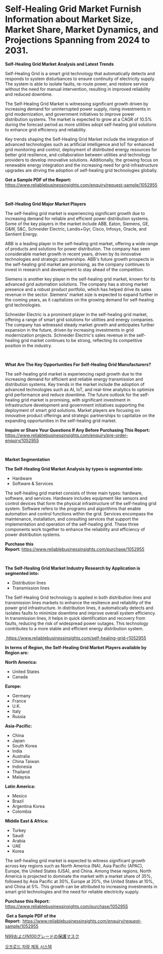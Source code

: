 <p><h1>Self-Healing Grid Market Furnish Information about Market Size, Market Share, Market Dynamics, and Projections Spanning from 2024 to 2031.</h1></p><p><strong>Self-Healing Grid Market Analysis and Latest Trends</strong></p>
<p><p>Self-Healing Grid is a smart grid technology that automatically detects and responds to system disturbances to ensure continuity of electricity supply. The system is able to isolate faults, re-route power, and restore service without the need for manual intervention, resulting in improved reliability and reduced downtime.</p><p>The Self-Healing Grid Market is witnessing significant growth driven by increasing demand for uninterrupted power supply, rising investments in grid modernization, and government initiatives to improve power distribution systems. The market is expected to grow at a CAGR of 10.5% during the forecast period as more utilities adopt self-healing grid solutions to enhance grid efficiency and reliability.</p><p>Key trends shaping the Self-Healing Grid Market include the integration of advanced technologies such as artificial intelligence and IoT for enhanced grid monitoring and control, deployment of distributed energy resources for better grid resilience, and collaboration between utilities and technology providers to develop innovative solutions. Additionally, the growing focus on renewable energy integration and the increasing need for grid infrastructure upgrades are driving the adoption of self-healing grid technologies globally.</p></p>
<p><strong>Get a Sample PDF of the Report:&nbsp;</strong> <a href="https://www.reliablebusinessinsights.com/enquiry/request-sample/1052955">https://www.reliablebusinessinsights.com/enquiry/request-sample/1052955</a></p>
<p>&nbsp;</p>
<p><strong>Self-Healing Grid Major Market Players</strong></p>
<p><p>The self-healing grid market is experiencing significant growth due to increasing demand for reliable and efficient power distribution systems. Some of the key players in the market include ABB, Eaton, Siemens, GE, G&W, S&C, Schneider Electric, Landis+Gyr, Cisco, Infosys, Oracle, and Sentient Energy.</p><p>ABB is a leading player in the self-healing grid market, offering a wide range of products and solutions for power distribution. The company has seen considerable market growth in recent years, driven by its innovative technologies and strategic partnerships. ABB's future growth prospects in the self-healing grid market are promising, as the company continues to invest in research and development to stay ahead of the competition.</p><p>Siemens is another key player in the self-healing grid market, known for its advanced grid automation solutions. The company has a strong market presence and a robust product portfolio, which has helped drive its sales revenue in the sector. Siemens' market size is expected to expand further in the coming years, as it capitalizes on the growing demand for self-healing grid technologies.</p><p>Schneider Electric is a prominent player in the self-healing grid market, offering a range of smart grid solutions for utilities and energy companies. The company has witnessed steady market growth and anticipates further expansion in the future, driven by increasing investments in grid modernization projects. Schneider Electric's sales revenue in the self-healing grid market continues to be strong, reflecting its competitive position in the industry.</p></p>
<p>&nbsp;</p>
<p><strong>What Are The Key Opportunities For Self-Healing Grid Manufacturers?</strong></p>
<p><p>The self-healing grid market is experiencing rapid growth due to the increasing demand for efficient and reliable energy transmission and distribution systems. Key trends in the market include the adoption of advanced technologies such as AI, IoT, and real-time analytics to optimize grid performance and reduce downtime. The future outlook for the self-healing grid market is promising, with significant investment in infrastructure development and government initiatives supporting the deployment of smart grid solutions. Market players are focusing on innovative product offerings and strategic partnerships to capitalize on the expanding opportunities in the self-healing grid market.</p></p>
<p><strong>Inquire or Share Your Questions If Any Before Purchasing This Report:</strong> <a href="https://www.reliablebusinessinsights.com/enquiry/pre-order-enquiry/1052955">https://www.reliablebusinessinsights.com/enquiry/pre-order-enquiry/1052955</a></p>
<p>&nbsp;</p>
<p><strong>Market Segmentation</strong></p>
<p><strong>The Self-Healing Grid Market Analysis by types is segmented into:</strong></p>
<p><ul><li>Hardware</li><li>Software & Services</li></ul></p>
<p><p>The self-healing grid market consists of three main types: hardware, software, and services. Hardware includes equipment like sensors and control devices that form the physical infrastructure of the self-healing grid system. Software refers to the programs and algorithms that enable automation and control functions within the grid. Services encompass the maintenance, installation, and consulting services that support the implementation and operation of the self-healing grid. These three components work together to enhance the reliability and efficiency of power distribution systems.</p></p>
<p><strong>Purchase this Report:&nbsp;</strong><a href="https://www.reliablebusinessinsights.com/purchase/1052955">https://www.reliablebusinessinsights.com/purchase/1052955</a></p>
<p>&nbsp;</p>
<p><strong>The Self-Healing Grid Market Industry Research by Application is segmented into:</strong></p>
<p><ul><li>Distribution lines</li><li>Transmission lines</li></ul></p>
<p><p>The Self-Healing Grid technology is applied in both distribution lines and transmission lines markets to enhance the resilience and reliability of the power grid infrastructure. In distribution lines, it automatically detects and isolates faults to minimize downtime and improve overall system efficiency. In transmission lines, it helps in quick identification and recovery from faults, reducing the risk of widespread power outages. This technology contributes to a more stable and efficient energy distribution system.</p></p>
<p><a href="https://www.reliablebusinessinsights.com/self-healing-grid-r1052955">&nbsp;https://www.reliablebusinessinsights.com/self-healing-grid-r1052955</a></p>
<p><strong>In terms of Region, the Self-Healing Grid Market Players available by Region are:</strong></p>
<p>
    <p> <strong> North America: </strong>
        <ul>
            <li>United States</li>
            <li>Canada</li>
        </ul>
        </p> 
    <p> <strong> Europe: </strong>
        <ul>
            <li>Germany</li>
            <li>France</li>
            <li>U.K.</li>
            <li>Italy</li>
            <li>Russia</li>
        </ul>
        </p> 
    <p> <strong> Asia-Pacific: </strong>
        <ul>
            <li>China</li>
            <li>Japan</li>
            <li>South Korea</li>
            <li>India</li>
            <li>Australia</li>
            <li>China Taiwan</li>
            <li>Indonesia</li>
            <li>Thailand</li>
            <li>Malaysia</li>
        </ul>
        </p> 
    <p> <strong> Latin America: </strong>
        <ul>
            <li>Mexico</li>
            <li>Brazil</li>
            <li>Argentina Korea</li>
            <li>Colombia</li>
        </ul>
        </p> 
    <p> <strong> Middle East & Africa: </strong>
        <ul>
            <li>Turkey</li>
            <li>Saudi</li>
            <li>Arabia</li>
            <li>UAE</li>
            <li>Korea</li>
        </ul>
    </p>
    </p>
<p><p>The self-healing grid market is expected to witness significant growth across key regions such as North America (NA), Asia Pacific (APAC), Europe, the United States (USA), and China. Among these regions, North America is projected to dominate the market with a market share of 35%, followed by Asia Pacific at 30%, Europe at 20%, the United States at 10%, and China at 5%. This growth can be attributed to increasing investments in smart grid technologies and the need for reliable electricity supply.</p></p>
<p><strong>Purchase this Report: </strong><a href="https://www.reliablebusinessinsights.com/purchase/1052955">https://www.reliablebusinessinsights.com/purchase/1052955</a></p>
<p>&nbsp;<strong>Get a Sample PDF of the Report:&nbsp;&nbsp;</strong><a href="https://www.reliablebusinessinsights.com/enquiry/request-sample/1052955">https://www.reliablebusinessinsights.com/enquiry/request-sample/1052955</a></p>
<p><strong></strong></p>
<p><p><a href="https://github.com/SarahFahey88/Market-Research-Report-List-1/blob/main/908011091236.md">N99およびN100グレードの保護マスク</a></p><p><a href="https://github.com/TimmyMann6767/Market-Research-Report-List-2/blob/main/515909783275.md">오프로드 차량 제동 시스템</a></p></p>